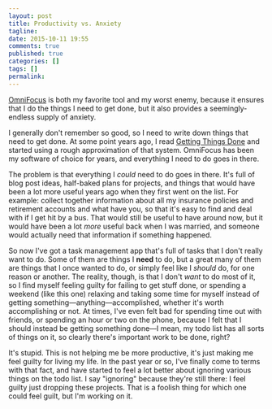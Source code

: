 ```yaml
---
layout: post
title: Productivity vs. Anxiety
tagline:
date: 2015-10-11 19:55
comments: true
published: true
categories: []
tags: []
permalink:
---
```

[OmniFocus](https://www.omnigroup.com/omnifocus) is both my favorite tool and my worst enemy, because it ensures that I do the things I need to get done, but it also provides a seemingly-endless supply of anxiety.

I generally don't remember so good, so I need to write down things that need to get done. At some point years ago, I read [Getting Things Done](http://gettingthingsdone.com/) and started using a rough approximation of that system. OmniFocus has been my software of choice for years, and everything I need to do goes in there.

The problem is that everything I *could* need to do goes in there. It's full of blog post ideas, half-baked plans for projects, and things that would have been a lot more useful years ago when they first went on the list. For example: collect together information about all my insurance policies and retirement accounts and what have you, so that it's easy to find and deal with if I get hit by a bus. That would still be useful to have around now, but it would have been a lot *more* useful back when I was married, and someone would actually need that information if something happened.

So now I've got a task management app that's full of tasks that I don't really want to do. Some of them are things I **need** to do, but a great many of them are things that I once wanted to do, or simply feel like I *should* do, for one reason or another. The reality, though, is that I don't *want* to do most of it, so I find myself feeling guilty for failing to get stuff done, or spending a weekend (like this one) relaxing and taking some time for myself instead of getting something—anything—accomplished, whether it's worth accomplishing or not. At times, I've even felt bad for spending time out with friends, or spending an hour or two on the phone, because I felt that I should instead be getting something done—I mean, my todo list has all sorts of things on it, so clearly there's important work to be done, right?

It's stupid. This is not helping me be more productive, it's just making me feel guilty for living my life. In the past year or so, I've finally come to terms with that fact, and have started to feel a lot better about ignoring various things on the todo list. I say "ignoring" because they're still there: I feel guilty just dropping these projects. That is a foolish thing for which one could feel guilt, but I'm working on it.
